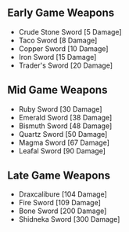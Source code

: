 ## Early Game Weapons
- Crude Stone Sword [5 Damage]
- Taco Sword [8 Damage]
- Copper Sword [10 Damage]
- Iron Sword [15 Damage]
- Trader's Sword [20 Damage]
## Mid Game Weapons
- Ruby Sword [30 Damage]
- Emerald Sword [38 Damage]
- Bismuth Sword [48 Damage]
- Quartz Sword [50 Damage]
- Magma Sword [67 Damage]
- Leafal Sword [90 Damage]
## Late Game Weapons
- Draxcalibure [104 Damage]
- Fire Sword [109 Damage]
- Bone Sword [200 Damage]
- Shidneka Sword [300 Damage]